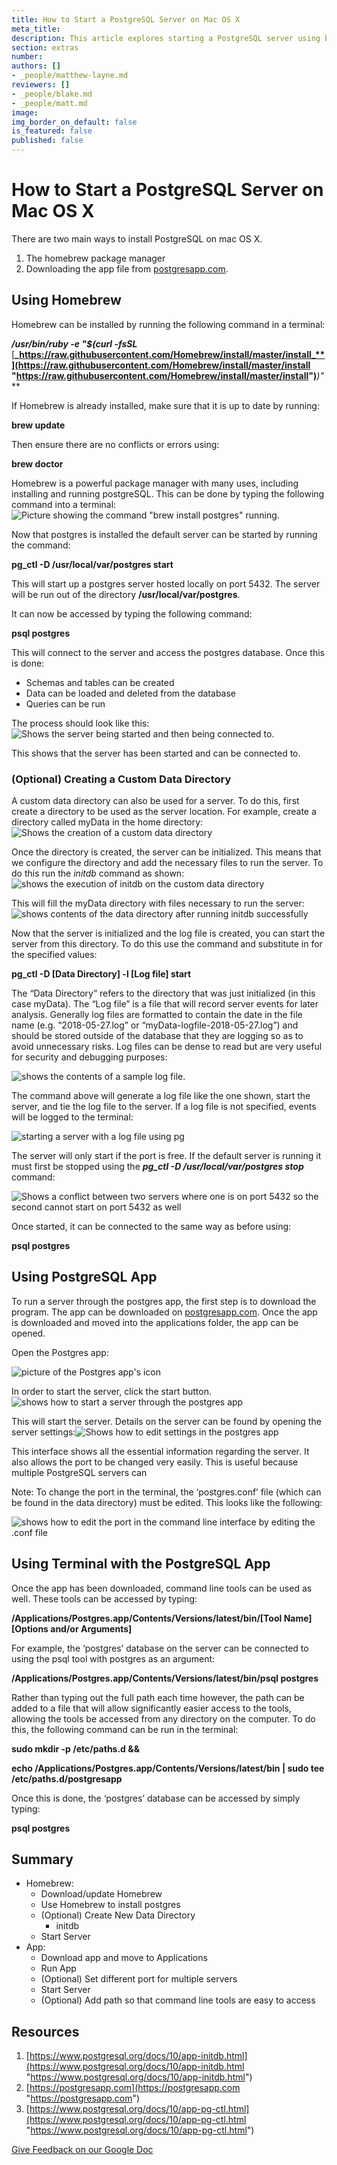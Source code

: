 ```yaml
---
title: How to Start a PostgreSQL Server on Mac OS X
meta_title:
description: This article explores starting a PostgreSQL server using both Homebrew and the potgres app.
section: extras
number:
authors: []
- _people/matthew-layne.md
reviewers: []
- _people/blake.md
- _people/matt.md
image:
img_border_on_default: false
is_featured: false
published: false
---
```

# **How to Start a PostgreSQL Server on Mac OS X**

There are two main ways to install PostgreSQL on mac OS X.

1. The homebrew package manager
2. Downloading the app file from [postgresapp.com](https://postgresapp.com/).

## **Using Homebrew**

Homebrew can be installed by running the following command in a terminal:

**_/usr/bin/ruby -e "$(curl -fsSL_** [**_https://raw.githubusercontent.com/Homebrew/install/master/install_**](https://raw.githubusercontent.com/Homebrew/install/master/install "https://raw.githubusercontent.com/Homebrew/install/master/install")**_)"_**

If Homebrew is already installed, make sure that it is up to date by running:

**brew update**

Then ensure there are no conflicts or errors using:

**brew doctor**

Homebrew is a powerful package manager with many uses, including installing and running postgreSQL. This can be done by typing the following command into a terminal: ![Picture showing the command "brew install postgres" running.](/assets/images/learn-sql/extras/Start_MacOS_Server/installWithHomebrew.png)

Now that postgres is installed the default server can be started by running the command:

**pg_ctl -D /usr/local/var/postgres start**

This will start up a postgres server hosted locally on port 5432. The server will be run out of the directory **/usr/local/var/postgres**.

It can now be accessed by typing the following command:

**psql postgres**

This will connect to the server and access the postgres database. Once this is done:

* Schemas and tables can be created
* Data can be loaded and deleted from the database
* Queries can be run

The process should look like this:![Shows the server being started and then being connected to.](/assets/images/learn-sql/extras/Start_MacOS_Server/startServerFromCLI.png)

This shows that the server has been started and can be connected to.

### **(Optional) Creating a Custom Data Directory**

A custom data directory can also be used for a server. To do this, first create a directory to be used as the server location. For example, create a directory called myData in the home directory:![Shows the creation of a custom data directory](/assets/images/learn-sql/extras/Start_MacOS_Server/showCustomDataDirectory.png)

Once the directory is created, the server can be initialized. This means that we configure the directory and add the necessary files to run the server. To do this run the _initdb_ command as shown:![shows the execution of initdb on the custom data directory](/assets/images/learn-sql/extras/Start_MacOS_Server/runningInitdb.png)

This will fill the myData directory with files necessary to run the server:![shows contents of the data directory after running initdb successfully ](/assets/images/learn-sql/extras/Start_MacOS_Server/initdbResults.png)

Now that the server is initialized and the log file is created, you can start the server from this directory. To do this use the command and substitute in for the specified values:

**pg_ctl -D \[Data Directory\] -l \[Log file\] start**

The “Data Directory” refers to the directory that was just initialized (in this case myData). The “Log file” is a file that will record server events for later analysis. Generally log files are formatted to contain the date in the file name (e.g. “2018-05-27.log” or “myData-logfile-2018-05-27.log”) and should be stored outside of the database that they are logging so as to avoid unnecessary risks. Log files can be dense to read but are very useful for security and debugging purposes:

![shows the contents of a sample log file.](/assets/images/learn-sql/extras/Start_MacOS_Server/sampleLogfile.png)

The command above will generate a log file like the one shown, start the server, and tie the log file to the server. If a log file is not specified, events will be logged to the terminal:

![starting a server with a log file using pg](/assets/images/learn-sql/extras/Start_MacOS_Server/startingServerWithLogfile.png)

The server will only start if the port is free. If the default server is running it must first be stopped using the **_pg_ctl -D /usr/local/var/postgres stop_** command:

![Shows a conflict between two servers where one is on port 5432 so the second cannot start on port 5432 as well](/assets/images/learn-sql/extras/Start_MacOS_Server/serverPortConflict.png)

Once started, it can be connected to the same way as before using:

**psql postgres**

## **Using PostgreSQL App**

To run a server through the postgres app, the first step is to download the program. The app can be downloaded on [postgresapp.com](https://postgresapp.com/). Once the app is downloaded and moved into the applications folder, the app can be opened.

Open the Postgres app:

![picture of the Postgres app's icon](/assets/images/learn-sql/extras/Start_MacOS_Server/postgresAppIcon.png)

In order to start the server, click the start button.![shows how to start a server through the postgres app](/assets/images/learn-sql/extras/Start_MacOS_Server/startingServerFromApp.png)

This will start the server. Details on the server can be found by opening the server settings:![Shows how to edit settings in the postgres app](/assets/images/learn-sql/extras/Start_MacOS_Server/serverSettings.png)

This interface shows all the essential information regarding the server. It also allows the port to be changed very easily. This is useful because multiple PostgreSQL servers can

Note: To change the port in the terminal, the ‘postgres.conf’ file (which can be found in the data directory) must be edited. This looks like the following:

![shows how to edit the port in the command line interface by editing the .conf file](/assets/images/learn-sql/extras/Start_MacOS_Server/editingTheConfFile.png)

## **Using Terminal with the PostgreSQL App**

Once the app has been downloaded, command line tools can be used as well. These tools can be accessed by typing:

**/Applications/Postgres.app/Contents/Versions/latest/bin/\[Tool Name\] \[Options and/or Arguments\]**

For example, the ‘postgres’ database on the server can be connected to using the psql tool with postgres as an argument:

**/Applications/Postgres.app/Contents/Versions/latest/bin/psql postgres**

Rather than typing out the full path each time however, the path can be added to a file that will allow significantly easier access to the tools, allowing the tools be accessed from any directory on the computer. To do this, the following command can be run in the terminal:

**sudo mkdir -p /etc/paths.d &&**

**echo /Applications/Postgres.app/Contents/Versions/latest/bin | sudo tee /etc/paths.d/postgresapp**

Once this is done, the ‘postgres’ database can be accessed by simply typing:

**psql postgres**

## Summary

* Homebrew:
  * Download/update Homebrew
  * Use Homebrew to install postgres
  * (Optional) Create New Data Directory
    * initdb
  * Start Server
* App:
  * Download app and move to Applications
  * Run App
  * (Optional) Set different port for multiple servers
  * Start Server
  * (Optional) Add path so that command line tools are easy to access

## Resources

1. [https://www.postgresql.org/docs/10/app-initdb.html](https://www.postgresql.org/docs/10/app-initdb.html "https://www.postgresql.org/docs/10/app-initdb.html")
2. [https://postgresapp.com](https://postgresapp.com "https://postgresapp.com")
3. [https://www.postgresql.org/docs/10/app-pg-ctl.html](https://www.postgresql.org/docs/10/app-pg-ctl.html "https://www.postgresql.org/docs/10/app-pg-ctl.html")

[Give Feedback on our Google Doc](https://docs.google.com/document/d/1MfBqyfJXD9x4iaI_2Lmt-yCoPqD_jDbDEULMJ7NaavU/edit?usp=sharing "Google Doc")
